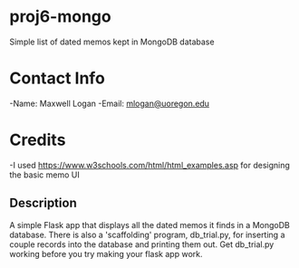 # proj6-mongo
Simple list of dated memos kept in MongoDB database

# Contact Info
-Name: Maxwell Logan
-Email: mlogan@uoregon.edu

# Credits

-I used https://www.w3schools.com/html/html_examples.asp for designing the basic memo UI

## Description

A simple Flask app that displays all the dated memos it finds in a MongoDB database.
There is also a 'scaffolding' program, db_trial.py, for inserting a couple records into the database 
and printing them out.  Get db_trial.py working before you try making
your flask app work.  


